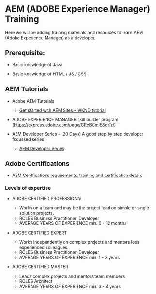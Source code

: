 # AEM (ADOBE Experience Manager) Training

Here we will be adding training materials and resources to learn AEM (Adobe Experience Manager) as a developer.

## Prerequisite:

-  Basic knowledge of Java

-  Basic knowledge of HTML / JS / CSS

## AEM Tutorials

-   Adobe AEM Tutorials
    - [Get started with AEM Sites - WKND tutorial](https://experienceleague.adobe.com/docs/experience-manager-learn/getting-started-wknd-tutorial-develop/overview.html?lang=en)
-  ADOBE EXPERIENCE MANAGER skill builder program (https://express.adobe.com/page/CPcBCmlE8drTr/)

-   AEM Developer Series - (20 Days) A good step by step developer focussed series 
    - [AEM Developer Series](https://redquark.org/aem/day-00-aem-developer-series/)


## Adobe Certifications

-  [AEM Ceritfications requirements, training and certification details](https://solutionpartners.adobe.com/solution-partners/training_and_certification/certification.html#)

###  Levels of expertise
- ADOBE CERTIFIED PROFESSIONAL
    - Works on a team and may be the project lead on simple or single-solution projects.
    - ROLES
        Business Practitioner, Developer
    - AVERAGE YEARS OF EXPERIENCE
        min. 0 - 12 months

- ADOBE CERTIFIED EXPERT
    - Works independently on complex projects and mentors less experienced colleagues.
    - ROLES
        Business Practitioner, Developer
    - AVERAGE YEARS OF EXPERIENCE
        min. 1 - 3 years

- ADOBE CERTIFIED MASTER
    - Leads complex projects and mentors team members.
    - ROLES
        Architect
    - AVERAGE YEARS OF EXPERIENCE
        min. 3 - 4 years